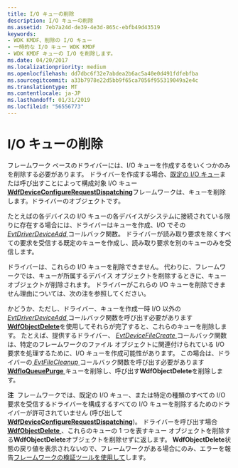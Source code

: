 ```yaml
---
title: I/O キューの削除
description: I/O キューの削除
ms.assetid: 7eb7a24d-de39-4e3d-865c-ebfb49d43519
keywords:
- WDK KMDF、削除の I/O キュー
- 一時的な I/O キュー WDK KMDF
- WDK KMDF キューの I/O を削除します。
ms.date: 04/20/2017
ms.localizationpriority: medium
ms.openlocfilehash: dd7dbc6f32e7abdea2b6ac5a40e0d491fdfebfba
ms.sourcegitcommit: a33b7978e22d5bb9f65ca7056f955319049a2e4c
ms.translationtype: MT
ms.contentlocale: ja-JP
ms.lasthandoff: 01/31/2019
ms.locfileid: "56556773"
---
```

# <a name="deleting-io-queues"></a>I/O キューの削除


フレームワーク ベースのドライバーには、I/O キューを作成するをいくつかのみを削除する必要があります。 ドライバーを作成する場合、[既定の I/O キュー](creating-i-o-queues.md)または呼び出すことによって構成対象 I/O キュー [ **WdfDeviceConfigureRequestDispatching**](https://msdn.microsoft.com/library/windows/hardware/ff545920)フレームワークは、キューを削除します。ドライバーのオブジェクトです。

たとえばの各デバイスの I/O キューの各デバイスがシステムに接続されている限りに存在する場合には、ドライバーはキューを作成、I/O でその[ *EvtDriverDeviceAdd* ](https://msdn.microsoft.com/library/windows/hardware/ff541693)コールバック関数。 ドライバーが読み取り要求を除くすべての要求を受信する既定のキューを作成し、読み取り要求を別のキューのみを受信します。

ドライバーは、これらの I/O キューを削除できません。 代わりに、フレームワークでは、キューが所属するデバイス オブジェクトを削除するときに、キュー オブジェクトが削除されます。 ドライバーがこれらの I/O キューを削除できません理由については、次の注を参照してください。

かどうか、ただし、ドライバー、キューを作成一時 I/O 以外の[ *EvtDriverDeviceAdd* ](https://msdn.microsoft.com/library/windows/hardware/ff541693)コールバック関数を呼び出す必要があります[ **WdfObjectDelete**](https://msdn.microsoft.com/library/windows/hardware/ff548734)を使用してそれらが完了すると、これらのキューを削除します。 たとえば、提供するドライバー、 [ *EvtDeviceFileCreate* ](https://msdn.microsoft.com/library/windows/hardware/ff540868)コールバック関数は、特定のフレームワークのファイル オブジェクトに関連付けられている I/O 要求を処理するために、I/O キューを作成可能性があります。 この場合は、ドライバーの[ *EvtFileCleanup* ](https://msdn.microsoft.com/library/windows/hardware/ff541700)コールバック関数を呼び出す必要があります[ **WdfIoQueuePurge** ](https://msdn.microsoft.com/library/windows/hardware/ff548442)キューを削除し、呼び出す**WdfObjectDelete**を削除します。

**注**  フレームワークでは、既定の I/O キュー、または特定の種類のすべての I/O 要求を受信するドライバーを構成するすべての I/O キューを削除するためのドライバーが許可されていません (呼び出して[ **WdfDeviceConfigureRequestDispatching**](https://msdn.microsoft.com/library/windows/hardware/ff545920))。 ドライバーを呼び出す場合[ **WdfObjectDelete** ](https://msdn.microsoft.com/library/windows/hardware/ff548734) 、これらのキューの 1 つを表すキュー オブジェクトを削除する**WdfObjectDelete**オブジェクトを削除せずに返します。 **WdfObjectDelete**状態の戻り値を表示されないので、フレームワークがある場合にのみ、エラーを報告[フレームワークの検証ツールを使用して](using-kmdf-verifier.md)します。

 

 

 





